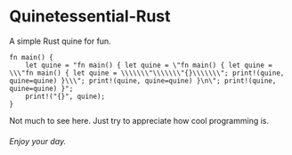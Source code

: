 # Quinetessential-Rust
A simple Rust quine for fun. 

```
fn main() {
    let quine = "fn main() { let quine = \"fn main() { let quine = \\\"fn main() { let quine = \\\\\\\"\\\\\\\"{}\\\\\\\"; print!(quine, quine=quine) }\\\"; print!(quine, quine=quine) }\n\"; print!(quine, quine=quine) }";
    print!("{}", quine);
}
```

Not much to see here. Just try to appreciate how cool programming is. 


###### Enjoy your day.
